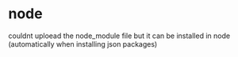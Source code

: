 # node
couldnt uploead the node_module file but it can be installed in node (automatically when installing json packages)
